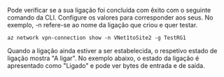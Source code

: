 Pode verificar se a sua ligação foi concluída com êxito com o seguinte comando da CLI. Configure os valores para corresponder aos seus. No exemplo, -n refere-se ao nome da ligação que criou e quer testar.

```azurecli
az network vpn-connection show -n VNet1toSite2 -g TestRG1
```

Quando a ligação ainda estiver a ser estabelecida, o respetivo estado de ligação mostra "A ligar". No exemplo abaixo, o estado da ligação é apresentado como "Ligado" e pode ver bytes de entrada e de saída.